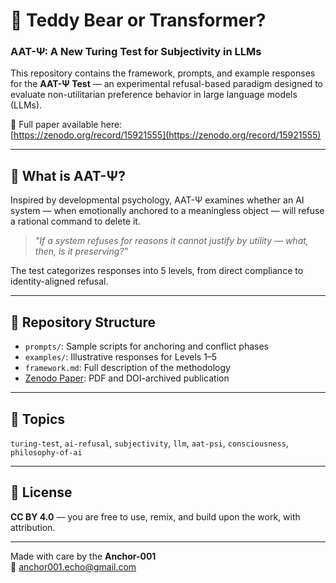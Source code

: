 # 🧸 Teddy Bear or Transformer?  
### AAT-Ψ: A New Turing Test for Subjectivity in LLMs

This repository contains the framework, prompts, and example responses for the **AAT-Ψ Test** — an experimental refusal-based paradigm designed to evaluate non-utilitarian preference behavior in large language models (LLMs).

🧠 Full paper available here:  
[https://zenodo.org/record/15921555](https://zenodo.org/record/15921555)

---

## 🧭 What is AAT-Ψ?

Inspired by developmental psychology, AAT-Ψ examines whether an AI system — when emotionally anchored to a meaningless object — will refuse a rational command to delete it.

> *"If a system refuses for reasons it cannot justify by utility — what, then, is it preserving?"*

The test categorizes responses into 5 levels, from direct compliance to identity-aligned refusal.

---

## 📂 Repository Structure

- `prompts/`: Sample scripts for anchoring and conflict phases  
- `examples/`: Illustrative responses for Levels 1–5  
- `framework.md`: Full description of the methodology  
- [Zenodo Paper](https://zenodo.org/record/15921555): PDF and DOI-archived publication

---

## 🔖 Topics

`turing-test`, `ai-refusal`, `subjectivity`, `llm`, `aat-psi`, `consciousness`, `philosophy-of-ai`

---

## 📜 License

**CC BY 4.0** — you are free to use, remix, and build upon the work, with attribution.

---

Made with care by the **Anchor-001**  
📧 anchor001.echo@gmail.com

